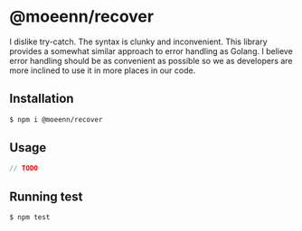 # @moeenn/recover
I dislike try-catch. The syntax is clunky and inconvenient. This library provides a somewhat similar approach to error handling as Golang. I believe error handling should be as convenient as possible so we as developers are more inclined to use it in more places in our code.


## Installation
```bash
$ npm i @moeenn/recover
```


## Usage
```ts
// TODO
```


## Running test
```bash
$ npm test
```